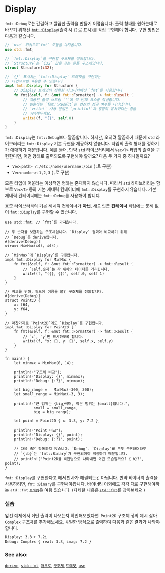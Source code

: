 # Display

`fmt::Debug`로는 간결하고 깔끔한 출력을 만들기 어렵습니다.
출력 형태를 원하는대로 바꾸기 위해선 [`fmt::Display`][fmt](출력 시 `{}`로 표시)를 직접 구현해야 합니다.
구현 방법은 다음과 같습니다.

```rust
// `use` 키워드로`fmt` 모듈을 가져옵니다.
use std::fmt;

// `fmt::Display`를 구현할 구조체를 정의합니다.
// `Structure`는 `i32` 값을 갖는 튜플 구조체입니다.
struct Structure(i32);

// `{}` 표시자는 `fmt::Display` 트레잇을 구현하는
// 타입으로만 사용할 수 있습니다.
impl fmt::Display for Structure {
    // Display 트레잇의 정확한 시그니처에선 `fmt`를 사용합니다
    fn fmt(&self, f: &mut fmt::Formatter) -> fmt::Result {
        // 제공된 출력 스트림 `f`에 첫 번째 요소를 작성합니다.
        // 반환하는 `fmt::Result`는 연산의 성공 여부를 나타냅니다.
        // `write!` 사용 문법은 `println!`과 굉장히 유사하다는 점을
        // 기억해두세요.
        write!(f, "{}", self.0)
    }
}
```

`fmt::Display`는 `fmt::Debug`보다 깔끔합니다. 하지만, 오히려 깔끔하기 때문에  `std` 라이브러리는 `fmt::Display` 기본 구현을 제공하지 않습니다.
타입의 출력 형태를 정하기가 애매하기 때문입니다.
예를 들어, 만약 `std` 라이브러리에서 `Vec<T>` 타입의 출력을 구현한다면, 어떤 형태로 출력되도록 구현해야 할까요? 다음 두 가지 중 하나일까요?

* `Vec<path>`: `/:/etc:/home/username:/bin` (`:`로 구분)
* `Vec<number>`: `1,2,3` (`,`로 구분)

모든 타입에 어울리는 이상적인 형태는 존재하지 않습니다.
따라서 `std` 라이브러리는 함부로 `Vec<T>` 등의 기본 제네릭 컨테이너에 `fmt::Display`를 구현하지 않습니다.
기본 제네릭 컨테이너에는 `fmt::Debug`를 사용해야 합니다.

표준 라이브러리의 기본 제네릭 컨테이너가 **아닌**,
새로 만든 **컨테이너** 타입에는 문제 없이 `fmt::Display`를 구현할 수 있습니다.

```rust,editable
use std::fmt; // `fmt`를 가져옵니다.

// 두 숫자를 보관하는 구조체입니다. `Display` 결과와 비교하기 위해
// `Debug`를 derive합니다.
#[derive(Debug)]
struct MinMax(i64, i64);

// `MinMax`에 `Display`를 구현합니다.
impl fmt::Display for MinMax {
    fn fmt(&self, f: &mut fmt::Formatter) -> fmt::Result {
        // `self.숫자`는 각 위치의 데이터를 가리킵니다.
        write!(f, "({}, {})", self.0, self.1)
    }
}

// 비교를 위해, 필드에 이름을 붙인 구조체를 정의합니다.
#[derive(Debug)]
struct Point2D {
    x: f64,
    y: f64,
}

// 마찬가지로 `Point2D`에도 `Display`를 구현합니다.
impl fmt::Display for Point2D {
    fn fmt(&self, f: &mut fmt::Formatter) -> fmt::Result {
        // `x`, `y`만 표시하도록 합니다.
        write!(f, "x: {}, y: {}", self.x, self.y)
    }
}

fn main() {
    let minmax = MinMax(0, 14);

    println!("구조체 비교");
    println!("Display: {}", minmax);
    println!("Debug: {:?}", minmax);

    let big_range =   MinMax(-300, 300);
    let small_range = MinMax(-3, 3);

    println!("큰 범위는 {big}이며, 작은 범위는 {small}입니다.",
             small = small_range,
             big = big_range);

    let point = Point2D { x: 3.3, y: 7.2 };

    println!("Point 비교");
    println!("Display: {}", point);
    println!("Debug: {:?}", point);

    // 다음 줄은 작동하지 않습니다. `Debug`, `Display`를 모두 구현하더라도
    // `{:b}`는 `fmt::Binary`가 구현되어야 작동하기 때문입니다.
    // println!("Point2D를 이진법으로 나타내면 어떤 모습일까요? {:b}?", point);
}
```

`fmt::Display`를 구현한다고 해서 만사가 해결되는건 아닙니다.
만약 바이너리 출력을 사용하려면, `fmt::Binary`를 구현해야합니다.
바이너리 이외에도 각각 따로 구현해야하는 `std::fmt` [`트레잇`][traits]은 여럿 있습니다.
(자세한 내용은 [`std::fmt`][fmt]를 찾아보세요.)

### 실습

앞선 예제에서 어떤 출력이 나오는지 확인해보았다면, `Point2D` 구조체 정의 예시 삼아
`Complex` 구조체를 추가해보세요. 동일한 방식으로 출력하여 다음과 같은 결과가 나와야합니다.

```txt
Display: 3.3 + 7.2i
Debug: Complex { real: 3.3, imag: 7.2 }
```

### See also:

[`derive`][derive], [`std::fmt`][fmt], [`매크로`][macros], [`구조체`][structs],
[`트레잇`][traits], [`use`][use]

[derive]: ../../trait/derive.md
[fmt]: https://doc.rust-lang.org/std/fmt/
[macros]: ../../macros.md
[structs]: ../../custom_types/structs.md
[traits]: https://doc.rust-lang.org/std/fmt/#formatting-traits
[use]: ../../mod/use.md
